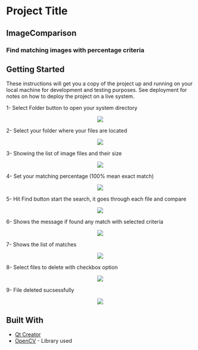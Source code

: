 # Project Title
## ImageComparison

### Find matching images with percentage criteria

## Getting Started

These instructions will get you a copy of the project up and running on your local machine for development and testing purposes. See deployment for notes on how to deploy the project on a live system.

1- Select Folder button to open your system directory
<p align="center">
  <img src="https://user-images.githubusercontent.com/12136571/46526294-7e604000-c8ab-11e8-8aea-646f8e6d46e8.png">
</p>

2- Select your folder where your files are located
<p align="center">
  <img src="https://user-images.githubusercontent.com/12136571/46526304-83bd8a80-c8ab-11e8-961d-251ab26016ed.png">
</p>

<left>3- Showing the list of image files and their size</left>
<p align="center">
  <img src="https://user-images.githubusercontent.com/12136571/46526316-8b7d2f00-c8ab-11e8-9d87-3b421c40065a.png">
</p>

4- Set your matching percentage (100% mean exact match)
<p align="center">
  <img src="https://user-images.githubusercontent.com/12136571/46527703-93d76900-c8af-11e8-9af1-45513635865f.png">
</p>

5- Hit Find button start the search, it goes through each file and compare 

<p align="center">
  <img src="https://user-images.githubusercontent.com/12136571/46526364-a9e32a80-c8ab-11e8-9336-5c4191c296f6.png">
</p>



6- Shows the message if found any match with selected criteria

<p align="center">
  <img src="https://user-images.githubusercontent.com/12136571/46527841-e1ec6c80-c8af-11e8-93b3-5e08eb757971.png">
</p>
 

7- Shows the list of matches
<p align="center">
  <img src="https://user-images.githubusercontent.com/12136571/46528009-532c1f80-c8b0-11e8-9bcd-feb936836c4d.png">
</p>

8- Select files to delete with checkbox option
<p align="center">
  <img src="https://user-images.githubusercontent.com/12136571/46528055-71921b00-c8b0-11e8-9586-c8716cb94b70.png">
</p>

9- File deleted sucsessfully
<p align="center">
  <img src="https://user-images.githubusercontent.com/12136571/46528108-938b9d80-c8b0-11e8-9494-fdd1681a741b.png">
</p>

## Built With

* [Qt Creator](https://www.qt.io/download)
* [OpenCV](https://opencv.org/releases.html) - Library used
